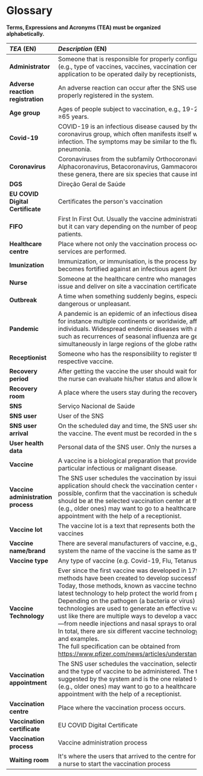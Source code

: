 # Glossary

**Terms, Expressions and Acronyms (TEA) must be organized alphabetically.**

| **_TEA_** (EN)                     | **_Description_** (EN)                                                                                                                                                                                                                                                                                                                                                                                                                                                                                                                                                                                                                                                                                                                                                                                                                                                                                        |                                       
|:-----------------------------------|:--------------------------------------------------------------------------------------------------------------------------------------------------------------------------------------------------------------------------------------------------------------------------------------------------------------------------------------------------------------------------------------------------------------------------------------------------------------------------------------------------------------------------------------------------------------------------------------------------------------------------------------------------------------------------------------------------------------------------------------------------------------------------------------------------------------------------------------------------------------------------------------------------------------|
| **Administrator**                  | Someone that is responsible for properly configuring and managing the core information (e.g., type of vaccines, vaccines, vaccination centers, employees) required for this application to be operated daily by receptionists, nurses, SNS users, etc.                                                                                                                                                                                                                                                                                                                                                                                                                                                                                                                                                                                                                                                        |
| **Adverse reaction registration**  | An adverse reaction can occur after the SNS user vaccination. There events have to be properly registered in the system.                                                                                                                                                                                                                                                                                                                                                                                                                                                                                                                                                                                                                                                                                                                                                                                      |
| **Age group**                      | Ages of people subject to vaccination, e.g., 19-26 years, 27-49 years, 50-64 years, ≥65 years.                                                                                                                                                                                                                                                                                                                                                                                                                                                                                                                                                                                                                                                                                                                                                                                                                |
| **Covid-19**                       | COVID-19 is an infectious disease caused by the SARS-CoV-2 virus, from the coronavirus group, which often manifests itself with symptoms of acute respiratory infection. The symptoms may be similar to the flu, or a more serious condition such as pneumonia.                                                                                                                                                                                                                                                                                                                                                                                                                                                                                                                                                                                                                                               |
| **Coronavirus**                    | Coronaviruses from the subfamily Orthocoronaviridae are divided into four genera: Alphacoronavirus, Betacoronavirus, Gammacoronavirus and Deltacoronavirus. Of all these genera, there are six species that cause infection in humans.                                                                                                                                                                                                                                                                                                                                                                                                                                                                                                                                                                                                                                                                        |
| **DGS**                            | Direção Geral de Saúde                                                                                                                                                                                                                                                                                                                                                                                                                                                                                                                                                                                                                                                                                                                                                                                                                                                                                        |
| **EU COVID Digital Certificate**   | Certificates the person's vaccination                                                                                                                                                                                                                                                                                                                                                                                                                                                                                                                                                                                                                                                                                                                                                                                                                                                                         |
| **FIFO**                           | First In First Out. Usually the vaccine administration is  done by the arrival order (FIFO), but it can vary depending on the number of people waiting and the health status of the patients.                                                                                                                                                                                                                                                                                                                                                                                                                                                                                                                                                                                                                                                                                                                 |
| **Healthcare centre**              | Place where not only the vaccination process occurs, but also where other related health services are performed.                                                                                                                                                                                                                                                                                                                                                                                                                                                                                                                                                                                                                                                                                                                                                                                              |
| **Imunization**                    | Immunization, or immunisation, is the process by which an individual's immune system becomes fortified against an infectious agent (known as the immunogen).                                                                                                                                                                                                                                                                                                                                                                                                                                                                                                                                                                                                                                                                                                                                                  |
| **Nurse**                          | Someone at the healthcare centre who manages ths vaccination process. They can also issue and deliver on site a vaccination certificate whenever a SNS user asks for it.                                                                                                                                                                                                                                                                                                                                                                                                                                                                                                                                                                                                                                                                                                                                      |
| **Outbreak**                       | A time when something suddenly begins, especially a disease or something else dangerous or unpleasant.                                                                                                                                                                                                                                                                                                                                                                                                                                                                                                                                                                                                                                                                                                                                                                                                        |
| **Pandemic**                       | A pandemic is an epidemic of an infectious disease that has spread across a large region, for instance multiple continents or worldwide, affecting a substantial number of individuals. Widespread endemic diseases with a stable number of infected individuals such as recurrences of seasonal influenza are generally excluded as they occur simultaneously in large regions of the globe rather than being spread worldwide.                                                                                                                                                                                                                                                                                                                                                                                                                                                                              |
| **Receptionist**                   | Someone who has the responsibility to register the arrival of the user to take the respective vaccine.                                                                                                                                                                                                                                                                                                                                                                                                                                                                                                                                                                                                                                                                                                                                                                                                        |
| **Recovery period**                | After getting the vaccine the user should wait for some minutes in the recovery room so the nurse can evaluate his/her status and allow leaving the centre                                                                                                                                                                                                                                                                                                                                                                                                                                                                                                                                                                                                                                                                                                                                                    |
| **Recovery room**                  | A place where the users stay during the recovery period                                                                                                                                                                                                                                                                                                                                                                                                                                                                                                                                                                                                                                                                                                                                                                                                                                                       |
| **SNS**                            | Serviço Nacional de Saúde                                                                                                                                                                                                                                                                                                                                                                                                                                                                                                                                                                                                                                                                                                                                                                                                                                                                                     |
| **SNS user**                       | User of the SNS                                                                                                                                                                                                                                                                                                                                                                                                                                                                                                                                                                                                                                                                                                                                                                                                                                                                                               |
| **SNS user arrival**               | On the scheduled day and time, the SNS user should go to the vaccination center to get the vaccine. The event must be recorded in the system.                                                                                                                                                                                                                                                                                                                                                                                                                                                                                                                                                                                                                                                                                                                                                                 |
| **User health data**               | Personal data of the SNS user. Only the nurses and the doctors may have access to it.                                                                                                                                                                                                                                                                                                                                                                                                                                                                                                                                                                                                                                                                                                                                                                                                                         |
| **Vaccine**                        | A vaccine is a biological preparation that provides active acquired immunity to a particular infectious or malignant disease.                                                                                                                                                                                                                                                                                                                                                                                                                                                                                                                                                                                                                                                                                                                                                                                 |
| **Vaccine administration process** | The SNS user schedules the vaccination by issuing a vaccination appointment. Then, the application should check the vaccination center capacity for that day/time and, if possible, confirm that the vaccination is scheduled and inform the user that he/she should be at the selected vaccination center at the scheduled day and time. Some users (e.g., older ones) may want to go to a healthcare center to schedule the vaccine appointment with the help of a receptionist.                                                                                                                                                                                                                                                                                                                                                                                                                            |
| **Vaccine lot**                    | The vaccine lot is a text that represents both the creation and the expiration date of the vaccines                                                                                                                                                                                                                                                                                                                                                                                                                                                                                                                                                                                                                                                                                                                                                                                                           |
| **Vaccine name/brand**             | There are several manufacturers of vaccine, e.g., Pfizer, Moderna, AstraZeneca. On our system the name of the vaccine is the same as the name of the manufacturer (the brand).                                                                                                                                                                                                                                                                                                                                                                                                                                                                                                                                                                                                                                                                                                                                |
| **Vaccine type**                   | Any type of vaccine (e.g. Covid-19, Flu, Tetanus, Smallpox).                                                                                                                                                                                                                                                                                                                                                                                                                                                                                                                                                                                                                                                                                                                                                                                                                                                  |
| **Vaccine Technology**             | Ever since the first vaccine was developed in 1796 to treat smallpox,1 several different methods have been created to develop successful vaccines.<br/>Today, those methods, known as vaccine technologies, are more advanced and use the latest technology to help protect the world from preventable diseases.<br/>Depending on the pathogen (a bacteria or virus) that is being targeted, different vaccine technologies are used to generate an effective vaccine.<br/>ust like there are multiple ways to develop a vaccine, they can also take on multiple forms—from needle injections and nasal sprays to oral doses, a more recent innovation.<br/> In total, there are six different vaccine technology platforms, each with its own benefits, and examples.<br/> The full specification can be obtained from https://www.pfizer.com/news/articles/understanding_six_types_of_vaccine_technologies. |
| **Vaccination appointment**        | The SNS user schedules the vaccination, selecting the vaccination centre, the timestamp and the type of vaccine to be administered. The type of vaccine is automatically suggested by the system and is the one related to the ongoing outbreak). Some users (e.g., older ones) may want to go to a healthcare center to schedule the vaccine appointment with the help of a receptionist.                                                                                                                                                                                                                                                                                                                                                                                                                                                                                                                    |
| **Vaccination centre**             | Place where the vaccination process occurs.                                                                                                                                                                                                                                                                                                                                                                                                                                                                                                                                                                                                                                                                                                                                                                                                                                                                   |
| **Vaccination certificate**        | EU COVID Digital Certificate                                                                                                                                                                                                                                                                                                                                                                                                                                                                                                                                                                                                                                                                                                                                                                                                                                                                                  |
| **Vaccination process**            | Vaccine administration process                                                                                                                                                                                                                                                                                                                                                                                                                                                                                                                                                                                                                                                                                                                                                                                                                                                                                |
| **Waiting room**                   | It's where the users that arrived to the centre for vaccination stay until they are called by a nurse to start the vaccination process                                                                                                                                                                                                                                                                                                                                                                                                                                                                                                                                                                                                                                                                                                                                                                        |









